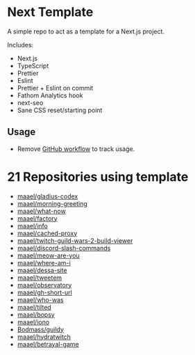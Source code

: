 # Next Template

A simple repo to act as a template for a Next.js project.

Includes:

- Next.js
- TypeScript
- Prettier
- Eslint
- Prettier + Eslint on commit
- Fathom Analytics hook
- next-seo
- Sane CSS reset/starting point

## Usage

- Remove [GitHub workflow](./github/workflows/usage.yml) to track usage.

<!-- TEMPLATE_LIST_START -->
# 21 Repositories using template

* [maael/gladius-codex](https://github.com/maael/gladius-codex)
* [maael/morning-greeting](https://github.com/maael/morning-greeting)
* [maael/what-now](https://github.com/maael/what-now)
* [maael/factory](https://github.com/maael/factory)
* [maael/info](https://github.com/maael/info)
* [maael/cached-proxy](https://github.com/maael/cached-proxy)
* [maael/twitch-guild-wars-2-build-viewer](https://github.com/maael/twitch-guild-wars-2-build-viewer)
* [maael/discord-slash-commands](https://github.com/maael/discord-slash-commands)
* [maael/meow-are-you](https://github.com/maael/meow-are-you)
* [maael/where-am-i](https://github.com/maael/where-am-i)
* [maael/dessa-site](https://github.com/maael/dessa-site)
* [maael/tweetem](https://github.com/maael/tweetem)
* [maael/observatory](https://github.com/maael/observatory)
* [maael/gh-short-url](https://github.com/maael/gh-short-url)
* [maael/who-was](https://github.com/maael/who-was)
* [maael/tilted](https://github.com/maael/tilted)
* [maael/bopsy](https://github.com/maael/bopsy)
* [maael/iono](https://github.com/maael/iono)
* [Bodmass/guildy](https://github.com/Bodmass/guildy)
* [maael/hydratwitch](https://github.com/maael/hydratwitch)
* [maael/betrayal-game](https://github.com/maael/betrayal-game)
<!-- TEMPLATE_LIST_END -->
